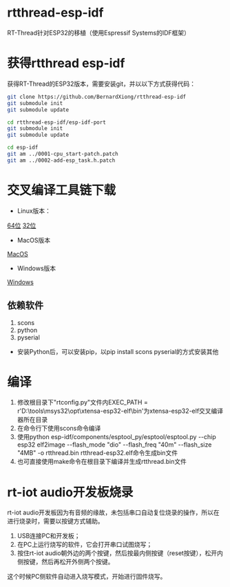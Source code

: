 # rtthread-esp-idf
RT-Thread针对ESP32的移植（使用Espressif Systems的IDF框架）

# 获得rtthread esp-idf

获得RT-Thread的ESP32版本，需要安装git，并以以下方式获得代码：

```bash
git clone https://github.com/BernardXiong/rtthread-esp-idf
git submodule init
git submodule update

cd rtthread-esp-idf/esp-idf-port
git submodule init
git submodule update

cd esp-idf
git am ../0001-cpu_start-patch.patch
git am ../0002-add-esp_task.h.patch
```

# 交叉编译工具链下载

* Linux版本：

[64位](https://dl.espressif.com/dl/xtensa-esp32-elf-linux64-1.22.0-59.tar.gz)
[32位](https://dl.espressif.com/dl/xtensa-esp32-elf-linux32-1.22.0-59.tar.gz)

* MacOS版本

[MacOS](https://dl.espressif.com/dl/xtensa-esp32-elf-osx-1.22.0-59.tar.gz)

* Windows版本

[Windows](https://dl.espressif.com/dl/xtensa-esp32-elf-win32-1.22.0-59.zip)

## 依赖软件
1. scons
2. python
3. pyserial

* 安装Python后，可以安装pip，以pip install scons pyserial的方式安装其他

# 编译

1. 修改根目录下"rtconfig.py"文件内EXEC_PATH = r'D:\tools\msys32\opt\xtensa-esp32-elf\bin'为xtensa-esp32-elf交叉编译器所在目录
2. 在命令行下使用scons命令编译
3. 使用python esp-idf/components/esptool_py/esptool/esptool.py --chip esp32 elf2image --flash_mode "dio" --flash_freq "40m" --flash_size "4MB"  -o rtthread.bin rtthread-esp32.elf命令生成bin文件
4. 也可直接使用make命令在根目录下编译并生成rtthread.bin文件

# rt-iot audio开发板烧录

rt-iot audio开发板因为有音频的缘故，未包括串口自动复位烧录的操作，所以在进行烧录时，需要以按键方式辅助。

1. USB连接PC和开发板；
2. 在PC上运行烧写的软件，它会打开串口试图烧写；
3. 按住rt-iot audio朝外边的两个按键，然后按最内侧按键（reset按键），松开内侧按键，然后再松开外侧两个按键。

这个时候PC侧软件自动进入烧写模式，开始进行固件烧写。
